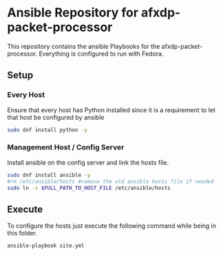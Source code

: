 # Ansible Repository for afxdp-packet-processor

This repository contains the ansible Playbooks for the afxdp-packet-processor. Everything is configured to run with Fedora.

## Setup

### Every Host

Ensure that every host has Python installed since it is a requirement to let that host be configured by ansible

```bash
sudo dnf install python -y
```

### Management Host / Config Server

Install ansible on the config server and link the hosts file.

```bash
sudo dnf install ansible -y
#rm /etc/ansible/hosts #remove the old ansible hosts file if needed
sudo ln -s $FULL_PATH_TO_HOST_FILE /etc/ansible/hosts
```

## Execute

To configure the hosts just execute the following command while being in this folder.

```bash
ansible-playbook site.yml
```

